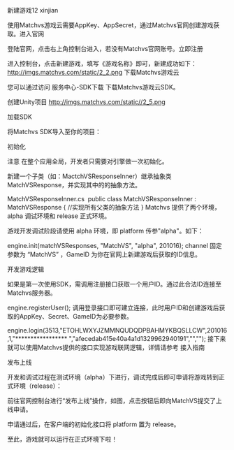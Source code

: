 新建游戏12
xinjian

使用Matchvs游戏云需要AppKey、AppSecret，通过Matchvs官网创建游戏获取。进入官网

登陆官网，点击右上角控制台进入，若没有Matchvs官网账号。立即注册

进入控制台，点击新建游戏，填写《游戏名称》即可，新建成功如下：
http://imgs.matchvs.com/static/2_2.png
下载Matchvs游戏云

您可以通过访问 服务中心-SDK下载 下载Matchvs游戏云SDK。

创建Unity项目
http://imgs.matchvs.com/static//2_5.png


加载SDK

将Matchvs SDK导入至你的项目：



初始化

注意  在整个应用全局，开发者只需要对引擎做一次初始化。

新建一个子类（如：MactchVSResponseInner）继承抽象类 MatchVSResponse，并实现其中的的抽象方法。

 

MatchVSResponseInner.cs
​
public class MatchVSResponseInner : MatchVSResponse
{
    //实现所有父类的抽象方法
}
Matchvs 提供了两个环境，alpha 调试环境和 release 正式环境。

游戏开发调试阶段请使用 alpha 环境，即 platform 传参"alpha"。如下：

 

engine.init(matchVSResponses, "MatchVS", "alpha", 201016);
channel 固定参数为 “MatchVS” ，GameID 为你在官网上新建游戏后获取的ID信息。

开发游戏逻辑

如果是第一次使用SDK，需调用注册接口获取一个用户ID。通过此合法ID连接至Matchvs服务器。

 

engine.registerUser();
调用登录接口即可建立连接，此时用户ID和创建游戏后获取的AppKey、Secret、GameID为必要参数。

 

engine.login(3513,"ETOHLWXYJZMMNQUDQDPBAHMYKBQSLLCW",201016,1,"***************** ","afecedab415e40a4a1d1329962940191","","");
接下来就可以使用Matchvs提供的接口实现游戏联网逻辑，详情请参考 接入指南

发布上线

开发和调试过程在测试环境（alpha）下进行，调试完成后即可申请将游戏转到正式环境（release）：

前往官网控制台进行“发布上线”操作，如图，点击按钮后即向MatchVS提交了上线申请。 

申请通过后，在客户端的初始化接口将 platform 置为 release。  

至此，游戏就可以运行在正式环境下啦！ 
